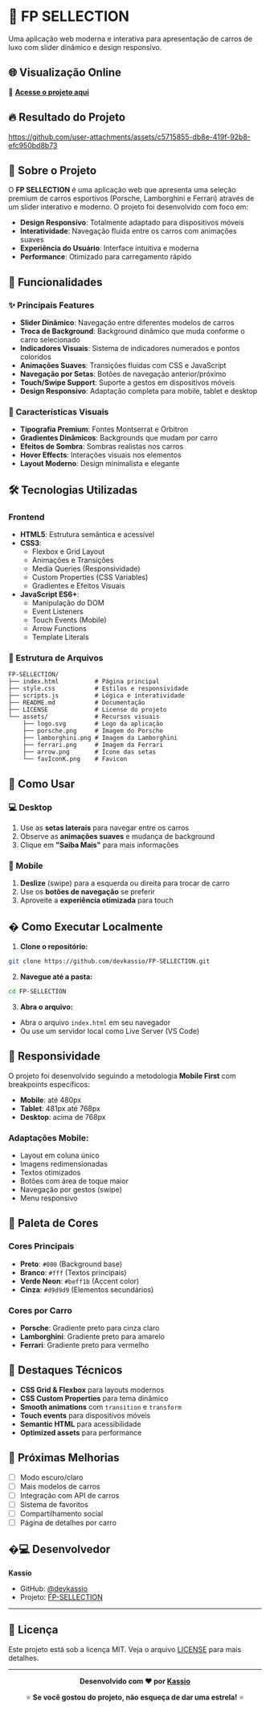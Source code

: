# 🚗 FP SELLECTION

Uma aplicação web moderna e interativa para apresentação de carros de luxo com slider dinâmico e design responsivo.

## 🌐 Visualização Online

🔗 **[Acesse o projeto aqui](https://devkassio.github.io/FP-SELLECTION/)**

## 🔥 Resultado do Projeto

https://github.com/user-attachments/assets/c5715855-db8e-419f-92b8-efc950bd8b73

## 📱 Sobre o Projeto

O **FP SELLECTION** é uma aplicação web que apresenta uma seleção premium de carros esportivos (Porsche, Lamborghini e Ferrari) através de um slider interativo e moderno. O projeto foi desenvolvido com foco em:

- **Design Responsivo**: Totalmente adaptado para dispositivos móveis
- **Interatividade**: Navegação fluida entre os carros com animações suaves
- **Experiência do Usuário**: Interface intuitiva e moderna
- **Performance**: Otimizado para carregamento rápido

## 🚀 Funcionalidades

### ✨ Principais Features

- **Slider Dinâmico**: Navegação entre diferentes modelos de carros
- **Troca de Background**: Background dinâmico que muda conforme o carro selecionado
- **Indicadores Visuais**: Sistema de indicadores numerados e pontos coloridos
- **Animações Suaves**: Transições fluidas com CSS e JavaScript
- **Navegação por Setas**: Botões de navegação anterior/próximo
- **Touch/Swipe Support**: Suporte a gestos em dispositivos móveis
- **Design Responsivo**: Adaptação completa para mobile, tablet e desktop

### 🎨 Características Visuais

- **Tipografia Premium**: Fontes Montserrat e Orbitron
- **Gradientes Dinâmicos**: Backgrounds que mudam por carro
- **Efeitos de Sombra**: Sombras realistas nos carros
- **Hover Effects**: Interações visuais nos elementos
- **Layout Moderno**: Design minimalista e elegante

## 🛠 Tecnologias Utilizadas

### Frontend

- **HTML5**: Estrutura semântica e acessível
- **CSS3**:
  - Flexbox e Grid Layout
  - Animações e Transições
  - Media Queries (Responsividade)
  - Custom Properties (CSS Variables)
  - Gradientes e Efeitos Visuais
- **JavaScript ES6+**:
  - Manipulação do DOM
  - Event Listeners
  - Touch Events (Mobile)
  - Arrow Functions
  - Template Literals

### 📂 Estrutura de Arquivos

```
FP-SELLECTION/
├── index.html          # Página principal
├── style.css           # Estilos e responsividade
├── scripts.js          # Lógica e interatividade
├── README.md           # Documentação
├── LICENSE             # License do projeto
└── assets/             # Recursos visuais
    ├── logo.svg        # Logo da aplicação
    ├── porsche.png     # Imagem do Porsche
    ├── lamborghini.png # Imagem da Lamborghini
    ├── ferrari.png     # Imagem da Ferrari
    ├── arrow.png       # Ícone das setas
    └── favIconK.png    # Favicon
```

## 🎯 Como Usar

### 💻 Desktop

1. Use as **setas laterais** para navegar entre os carros
2. Observe as **animações suaves** e mudança de background
3. Clique em **"Saiba Mais"** para mais informações

### 📱 Mobile

1. **Deslize** (swipe) para a esquerda ou direita para trocar de carro
2. Use os **botões de navegação** se preferir
3. Aproveite a **experiência otimizada** para touch

## � Como Executar Localmente

1. **Clone o repositório:**

```bash
git clone https://github.com/devkassio/FP-SELLECTION.git
```

2. **Navegue até a pasta:**

```bash
cd FP-SELLECTION
```

3. **Abra o arquivo:**

- Abra o arquivo `index.html` em seu navegador
- Ou use um servidor local como Live Server (VS Code)

## 📱 Responsividade

O projeto foi desenvolvido seguindo a metodologia **Mobile First** com breakpoints específicos:

- **Mobile**: até 480px
- **Tablet**: 481px até 768px
- **Desktop**: acima de 768px

### Adaptações Mobile:

- Layout em coluna único
- Imagens redimensionadas
- Textos otimizados
- Botões com área de toque maior
- Navegação por gestos (swipe)
- Menu responsivo

## 🎨 Paleta de Cores

### Cores Principais

- **Preto**: `#000` (Background base)
- **Branco**: `#fff` (Textos principais)
- **Verde Neon**: `#beff1b` (Accent color)
- **Cinza**: `#d9d9d9` (Elementos secundários)

### Cores por Carro

- **Porsche**: Gradiente preto para cinza claro
- **Lamborghini**: Gradiente preto para amarelo
- **Ferrari**: Gradiente preto para vermelho

## 🌟 Destaques Técnicos

- **CSS Grid & Flexbox** para layouts modernos
- **CSS Custom Properties** para tema dinâmico
- **Smooth animations** com `transition` e `transform`
- **Touch events** para dispositivos móveis
- **Semantic HTML** para acessibilidade
- **Optimized assets** para performance

## 🔮 Próximas Melhorias

- [ ] Modo escuro/claro
- [ ] Mais modelos de carros
- [ ] Integração com API de carros
- [ ] Sistema de favoritos
- [ ] Compartilhamento social
- [ ] Página de detalhes por carro

## �‍💻 Desenvolvedor

**Kassio**

- GitHub: [@devkassio](https://github.com/devkassio)
- Projeto: [FP-SELLECTION](https://github.com/devkassio/FP-SELLECTION)

---

## 📄 Licença

Este projeto está sob a licença MIT. Veja o arquivo [LICENSE](LICENSE) para mais detalhes.

---

<div align="center">

**Desenvolvido com ❤️ por [Kassio](https://github.com/devkassio)**

⭐ **Se você gostou do projeto, não esqueça de dar uma estrela!** ⭐

</div>
